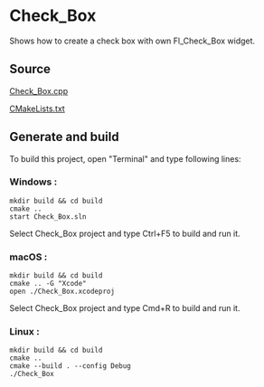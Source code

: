 # Check_Box

Shows how to create a check box with own Fl_Check_Box widget.

## Source

[Check_Box.cpp](Check_Box.cpp)

[CMakeLists.txt](CMakeLists.txt)

## Generate and build

To build this project, open "Terminal" and type following lines:

### Windows :

``` shell
mkdir build && cd build
cmake .. 
start Check_Box.sln
```

Select Check_Box project and type Ctrl+F5 to build and run it.

### macOS :

``` shell
mkdir build && cd build
cmake .. -G "Xcode"
open ./Check_Box.xcodeproj
```

Select Check_Box project and type Cmd+R to build and run it.

### Linux :

``` shell
mkdir build && cd build
cmake .. 
cmake --build . --config Debug
./Check_Box
```
